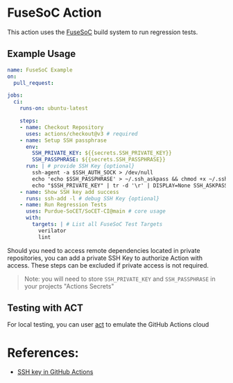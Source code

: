 # FuseSoC Action

This action uses the [FuseSoC](https://github.com/olofk/fusesoc) build system to run regression tests.

## Example Usage
```yaml
name: FuseSoC Example
on:
  pull_request:

jobs:
  ci:
    runs-on: ubuntu-latest

    steps:
    - name: Checkout Repository
      uses: actions/checkout@v3 # required
    - name: Setup SSH passphrase
      env: 
        SSH_PRIVATE_KEY: ${{secrets.SSH_PRIVATE_KEY}}
        SSH_PASSPHRASE: ${{secrets.SSH_PASSPHRASE}}
      run: | # provide SSH Key {optional}
        ssh-agent -a $SSH_AUTH_SOCK > /dev/null
        echo 'echo $SSH_PASSPHRASE' > ~/.ssh_askpass && chmod +x ~/.ssh_askpass
        echo "$SSH_PRIVATE_KEY" | tr -d '\r' | DISPLAY=None SSH_ASKPASS=~/.ssh_askpass ssh-add - >/dev/null
    - name: Show SSH key add success
      runs: ssh-add -l # debug SSH Key {optional}
    - name: Run Regression Tests
      uses: Purdue-SoCET/SoCET-CI@main # core usage
      with:
        targets: | # List all FuseSoC Test Targets
          verilator
          lint
```

Should you need to access remote dependencies located in private repositories, you can add a private SSH Key to authorize Action with access.  These steps can be excluded if private access is not required.

> Note: you will need to store `SSH_PRIVATE_KEY` and `SSH_PASSPHRASE` in your projects "Actions Secrets"

## Testing with ACT
For local testing, you can user [act](https://github.com/nektos/act) to emulate the GitHub Actions cloud


# References:
- [SSH key in GitHub Actions](https://stackoverflow.com/questions/64953274/how-to-send-passphrase-for-ssh-add-with-github-actions)